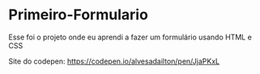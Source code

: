 # Primeiro-Formulario

Esse foi o projeto onde eu aprendi a fazer um formulário usando HTML e CSS

Site do codepen: https://codepen.io/alvesadailton/pen/JjaPKxL
